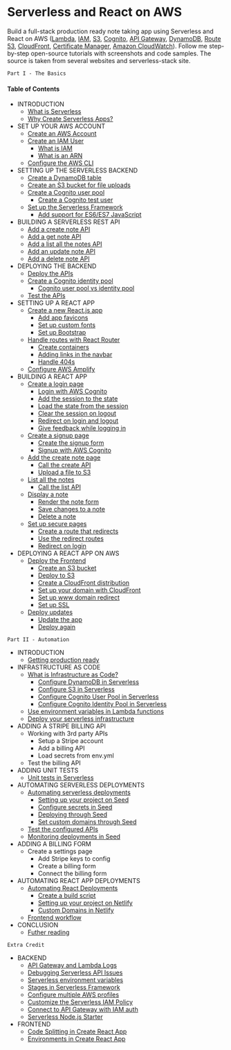 # Serverless and React on AWS
Build a full-stack production ready note taking app using Serverless and React on AWS ([Lambda](https://aws.amazon.com/lambda/), [IAM](https://aws.amazon.com/iam/), [S3](https://aws.amazon.com/s3/), [Cognito](https://aws.amazon.com/cognito/), [API Gateway](https://aws.amazon.com/api-gateway/), [DynamoDB](https://aws.amazon.com/dynamodb/), [Route 53](https://aws.amazon.com/route53/), [CloudFront](https://aws.amazon.com/cloudfront/), [Certificate Manager](https://aws.amazon.com/certificate-manager/), [Amazon CloudWatch](https://aws.amazon.com/cloudwatch/)). Follow me step-by-step open-source tutorials with screenshots and code samples. The source is taken from several websites and serverless-stack site.

```
Part I - The Basics
```

#### **Table of Contents**
* INTRODUCTION  
  * [What is Serverless](./docs/introduction/what-is-serverless.md)
  * [Why Create Serverless Apps?](./docs/introduction/why-create-serverless-apps.md)
* SET UP YOUR AWS ACCOUNT
  * [Create an AWS Account](./docs/setup-aws/create-an-aws-account.md)
  * [Create an IAM User](./docs/setup-aws/create-an-iam-user.md)
    * [What is IAM](./docs/setup-aws/what-is-iam.md)
    * [What is an ARN](./docs/setup-aws/what-is-an-arn.md)
  * [Configure the AWS CLI](./docs/setup-aws/configure-the-aws-cli.md)
* SETTING UP THE SERVERLESS BACKEND
  * [Create a DynamoDB table](./docs/setting-serverless/create-a-dynamodb-table.md)
  * [Create an S3 bucket for file uploads](./docs/setting-serverless/create-an-s3-bucket-for-file-uploads.md)
  * [Create a Cognito user pool](./docs/setting-serverless/create-a-cognito-user-pool.md)
    * [Create a Cognito test user](./docs/setting-serverless/create-a-cognito-test-user.md)
  * [Set up the Serverless Framework](./docs/setting-serverless/setup-the-serverless-framework.md)
    * [Add support for ES6/ES7 JavaScript](./docs/setting-serverless/add-support-for-es6-es7-javascript.md)
* BUILDING A SERVERLESS REST API
  * [Add a create note API](./docs/building-rest-api/add-a-create-note-api.md)
  * [Add a get note API](./docs/building-rest-api/add-a-get-note-api.md)
  * [Add a list all the notes API](./docs/building-rest-api/add-a-list-all-the-notes-api.md)
  * [Add an update note API](./docs/building-rest-api/add-an-update-note-api.md)
  * [Add a delete note API](./docs/building-rest-api/add-a-delete-note-api.md)
* DEPLOYING THE BACKEND
  * [Deploy the APIs](./docs/deploying-backend/deploy-the-apis.md)
  * [Create a Cognito identity pool](./docs/deploying-backend/create-a-cognito-identity-pool.md)
    * [Cognito user pool vs identity pool](./docs/deploying-backend/cognito-user-pool-vs-identity-pool.md)
  * [Test the APIs](./docs/deploying-backend/test-the-apis.md)
* SETTING UP A REACT APP
  * [Create a new React.js app](./docs/setting-react-app/create-a-new-reactjs-app.md)
    * [Add app favicons](./docs/setting-react-app/add-app-favicons.md)
    * [Set up custom fonts](./docs/setting-react-app/setup-custom-fonts.md)
    * [Set up Bootstrap](./docs/setting-react-app/setup-bootstrap.md)
  * [Handle routes with React Router](./docs/setting-react-app/handle-routes-with-react-router.md)
    * [Create containers](./docs/setting-react-app/create-containers.md)
    * [Adding links in the navbar](./docs/setting-react-app/adding-links-in-the-navbar.md)
    * [Handle 404s](./docs/setting-react-app/handle-404s.md)
  * [Configure AWS Amplify](./docs/setting-react-app/configure-aws-amplify.md)
* BUILDING A REACT APP
  * [Create a login page](./docs/building-react-app/create-a-login-page.md)
    * [Login with AWS Cognito](./docs/building-react-app/login-with-aws-cognito.md)
    * [Add the session to the state](./docs/building-react-app/add-the-session-to-the-state.md)
    * [Load the state from the session](./docs/building-react-app/load-the-state-from-the-session.md)
    * [Clear the session on logout](./docs/building-react-app/clear-the-session-on-logout.md)
    * [Redirect on login and logout](./docs/building-react-app/redirect-on-login-and-logout.md)
    * [Give feedback while logging in](./docs/building-react-app/give-feedback-while-logging-in.md)
  * [Create a signup page](./docs/building-react-app/create-a-signup-page.md)
    * [Create the signup form](./docs/building-react-app/create-the-signup-form.md)
    * [Signup with AWS Cognito](./docs/building-react-app/signup-with-aws-cognito.md)
  * [Add the create note page](./docs/building-react-app/add-the-create-note-page.md)
    * [Call the create API](./docs/building-react-app/call-the-create-api.md)
    * [Upload a file to S3](./docs/building-react-app/upload-a-file-to-s3.md)
  * [List all the notes](./docs/building-react-app/list-all-the-notes.md)
    * [Call the list API](./docs/building-react-app/call-the-list-api.md)
  * [Display a note](./docs/building-react-app/display-a-note.md)
    * [Render the note form](./docs/building-react-app/render-the-note-form.md)
    * [Save changes to a note](./docs/building-react-app/save-changes-to-a-note.md)
    * [Delete a note](./docs/building-react-app/delete-a-note.md)
  * [Set up secure pages](./docs/building-react-app/setup-secure-pages.md)
    * [Create a route that redirects](./docs/building-react-app/create-a-route-that-redirects.md)
    * [Use the redirect routes](./docs/building-react-app/use-the-redirect-routes.md)
    * [Redirect on login](./docs/building-react-app/redirect-on-login.md)
* DEPLOYING A REACT APP ON AWS
  * [Deploy the Frontend](./docs/deploying-react-app/deploy-the-frontend.md)
    * [Create an S3 bucket](./docs/deploying-react-app/create-an-s3-bucket.md)
    * [Deploy to S3](./docs/deploying-react-app/deploy-to-s3.md)
    * [Create a CloudFront distribution](./docs/deploying-react-app/create-a-cloudfront-distribution.md)
    * [Set up your domain with CloudFront](./docs/deploying-react-app/setup-your-domain-with-cloudfront.md)
    * [Set up www domain redirect](./docs/deploying-react-app/setup-www-domain-redirect.md)
    * [Set up SSL](./docs/deploying-react-app/setup-ssl.md)
  * [Deploy updates](./docs/deploying-react-app/deploy-updates.md)
    * [Update the app](./docs/deploying-react-app/update-the-app.md)
    * [Deploy again](./docs/deploying-react-app/deploy-again.md)

```
Part II - Automation
```

* INTRODUCTION
  * [Getting production ready](./docs/introduction/getting-production-ready.md)
* INFRASTRUCTURE AS CODE
  * [What is Infrastructure as Code?](./docs/infractructure-code/what-is-infrastructure-as-code.md)
    * [Configure DynamoDB in Serverless](./docs/infractructure-code/configure-dynamodb-in-serverless.md)
    * [Configure S3 in Serverless](./docs/infractructure-code/configure-s3-in-serverless.md)
    * [Configure Cognito User Pool in Serverless](./docs/infractructure-code/configure-cognito-user-pool-in-serverless.md)
    * [Configure Cognito Identity Pool in Serverless](./docs/infractructure-code/configure-cognito-identity-pool-in-serverless.md)
  * [Use environment variables in Lambda functions](./docs/infractructure-code/use-environment-variables-in-lambda-functions.md)
  * [Deploy your serverless infrastructure](./docs/infractructure-code/deploy-your-serverless-infrastructure.md)
* ADDING A STRIPE BILLING API
  * Working with 3rd party APIs
    * Setup a Stripe account
    * Add a billing API
    * Load secrets from env.yml
  * Test the billing API
* ADDING UNIT TESTS
  * [Unit tests in Serverless](./docs/adding-unit-test/unit-tests-in-serverless.md)
* AUTOMATING SERVERLESS DEPLOYMENTS
  * [Automating serverless deployments](./docs/automating-serverless-deployments/automating-serverless-deployments.md)
    * [Setting up your project on Seed](./docs/automating-serverless-deployments/setting-up-your-project-on-seed.md)
    * [Configure secrets in Seed](./docs/automating-serverless-deployments/configure-secrets-in-seed.md)
    * [Deploying through Seed](./docs/automating-serverless-deployments/deploying-through-seed.md)
    * [Set custom domains through Seed](./docs/automating-serverless-deployments/set-custom-domains-through-seed.md)
  * [Test the configured APIs](./docs/automating-serverless-deployments/test-the-configured-apis.md)
  * [Monitoring deployments in Seed](./docs/automating-serverless-deployments/monitoring-deployments-in-seed.md)
* ADDING A BILLING FORM
  * Create a settings page
    * Add Stripe keys to config
    * Create a billing form
    * Connect the billing form
* AUTOMATING REACT APP DEPLOYMENTS
  * [Automating React Deployments](./docs/automating-react-deployments/automating-react-deployments.md)
    * [Create a build script](./docs/automating-react-deployments/create-a-build-script.md)
    * [Setting up your project on Netlify](./docs/automating-react-deployments/setting-up-your-project-on-netlify.md)
    * [Custom Domains in Netlify](./docs/automating-react-deployments/custom-domain-in-netlify.md)
  * [Frontend workflow](./docs/automating-react-deployments/frontend-workflow.md)
* CONCLUSION
  * [Futher reading](./docs/conclusion/further-reading.md)

```
Extra Credit
```

* BACKEND
  * [API Gateway and Lambda Logs](./docs/extra-credit-backend/api-gateway-and-lambda-logs.md)
  * [Debugging Serverless API Issues](./docs/extra-credit-backend/debugging-serverless-api-issues.md)
  * [Serverless environment variables](./docs/extra-credit-backend/serverless-environment-variables.md)
  * [Stages in Serverless Framework](./docs/extra-credit-backend/stages-in-serverless-framework.md)
  * [Configure multiple AWS profiles](./docs/extra-credit-backend/configure-multiple-aws-profiles.md)
  * [Customize the Serverless IAM Policy](./docs/extra-credit-backend/customize-the-serverless-iam-policy.md)
  * [Connect to API Gateway with IAM auth](./docs/extra-credit-backend/connect-to-api-gateway-with-iam-auth.md)
  * [Serverless Node.js Starter](./docs/extra-credit-backend/serverless-nodejs-starter.md)
* FRONTEND
  * [Code Splitting in Create React App](./docs/extra-credit-frontend/code-splitting-in-create-react-app.md)
  * [Environments in Create React App](./docs/extra-credit-frontend/environments-in-create-react-app.md)
